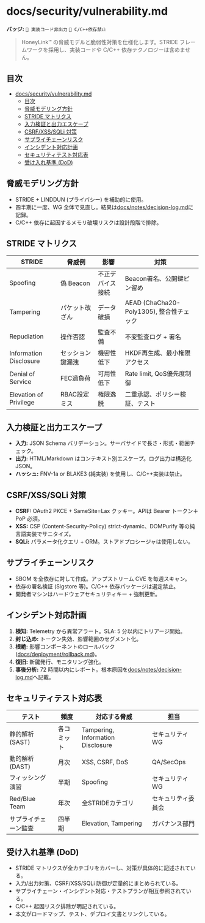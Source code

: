 # docs/security/vulnerability.md

**バッジ:** `🚫 実装コード非出力` `🚫 C/C++依存禁止`

> HoneyLink™ の脅威モデルと脆弱性対策を仕様化します。STRIDE フレームワークを採用し、実装コードや C/C++ 依存テクノロジーは含めません。

## 目次
- [docs/security/vulnerability.md](#docssecurityvulnerabilitymd)
  - [目次](#目次)
  - [脅威モデリング方針](#脅威モデリング方針)
  - [STRIDE マトリクス](#stride-マトリクス)
  - [入力検証と出力エスケープ](#入力検証と出力エスケープ)
  - [CSRF/XSS/SQLi 対策](#csrfxsssqli-対策)
  - [サプライチェーンリスク](#サプライチェーンリスク)
  - [インシデント対応計画](#インシデント対応計画)
  - [セキュリティテスト対応表](#セキュリティテスト対応表)
  - [受け入れ基準 (DoD)](#受け入れ基準-dod)

## 脅威モデリング方針
- STRIDE + LINDDUN (プライバシー) を補助的に使用。
- 四半期に一度、WG 全体で見直し。結果は[docs/notes/decision-log.md](../notes/decision-log.md)に記録。
- C/C++ 依存に起因するメモリ破壊リスクは設計段階で排除。

## STRIDE マトリクス
| STRIDE | 脅威例 | 影響 | 対策 |
|--------|--------|------|------|
| Spoofing | 偽 Beacon | 不正デバイス接続 | Beacon署名、公開鍵ピン留め |
| Tampering | パケット改ざん | データ破損 | AEAD (ChaCha20-Poly1305), 整合性チェック |
| Repudiation | 操作否認 | 監査不備 | 不変監査ログ + 署名 |
| Information Disclosure | セッション鍵漏洩 | 機密性低下 | HKDF再生成、最小権限アクセス |
| Denial of Service | FEC過負荷 | 可用性低下 | Rate limit, QoS優先度制御 |
| Elevation of Privilege | RBAC設定ミス | 権限逸脱 | 二重承認、ポリシー検証、テスト |

## 入力検証と出力エスケープ
- **入力:** JSON Schema バリデーション。サーバサイドで長さ・形式・範囲チェック。
- **出力:** HTML/Markdown はコンテキスト別エスケープ。ログ出力は構造化 JSON。
- **ハッシュ:** FNV-1a or BLAKE3 (純実装) を使用し、C/C++実装は禁止。

## CSRF/XSS/SQLi 対策
- **CSRF:** OAuth2 PKCE + SameSite=Lax クッキー。APIは Bearer トークン＋PoP 必須。
- **XSS:** CSP (Content-Security-Policy) strict-dynamic、DOMPurify 等の純言語実装でサニタイズ。
- **SQLi:** パラメータ化クエリ + ORM。ストアドプロシージャは使用しない。

## サプライチェーンリスク
- SBOM を全依存に対して作成。アップストリーム CVE を毎週スキャン。
- 依存の署名検証 (Sigstore 等)。C/C++ 依存パッケージは選定禁止。
- 開発者マシンはハードウェアセキュリティキー + 強制更新。

## インシデント対応計画
1. **検知:** Telemetry から異常アラート。SLA: 5 分以内にトリアージ開始。
2. **封じ込め:** トークン失効、影響範囲のセグメント化。
3. **根絶:** 影響コンポーネントのロールバック ([docs/deployment/rollback.md](../deployment/rollback.md))。
4. **復旧:** 新鍵発行、モニタリング強化。
5. **事後分析:** 72 時間以内にレポート。根本原因を[docs/notes/decision-log.md](../notes/decision-log.md)へ記載。

## セキュリティテスト対応表
| テスト | 頻度 | 対応する脅威 | 担当 |
|--------|------|--------------|------|
| 静的解析 (SAST) | 各コミット | Tampering, Information Disclosure | セキュリティWG |
| 動的解析 (DAST) | 月次 | XSS, CSRF, DoS | QA/SecOps |
| フィッシング演習 | 半期 | Spoofing | セキュリティWG |
| Red/Blue Team | 年次 | 全STRIDEカテゴリ | セキュリティ委員会 |
| サプライチェーン監査 | 四半期 | Elevation, Tampering | ガバナンス部門 |

## 受け入れ基準 (DoD)
- STRIDE マトリクスが全カテゴリをカバーし、対策が具体的に記述されている。
- 入力/出力対策、CSRF/XSS/SQLi 防御が定量的にまとめられている。
- サプライチェーン・インシデント対応・テストプランが相互参照されている。
- C/C++ 起因リスク排除が明記されている。
- 本文がロードマップ、テスト、デプロイ文書とリンクしている。

